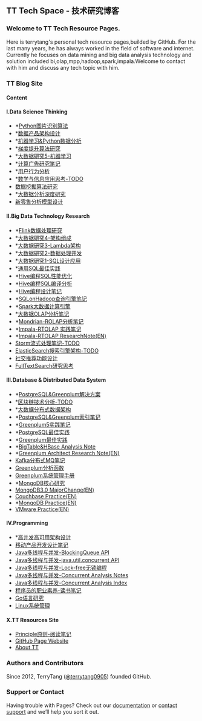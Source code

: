 TT Tech Space - 技术研究博客
--------------------------

### Welcome to TT Tech Resource Pages.
Here is terrytang's personal tech resource pages,builded by GitHub. For the last many years, he has always worked in the field of software and internet.
Currently he focuses on data mining and big data analysis technology and solution included bi,olap,mpp,hadoop,spark,impala.Welcome to contact with him and discuss any tech topic with him.

### TT Blog Site

#### Content

#### I.Data Science Thinking

- *[Python图片识别算法](https://github.com/terrytang0905/TT_Tech_Space/blob/resource/blogs/2018-05-05-python-image-recognition-note.md)
- *[数据产品架构设计](https://github.com/terrytang0905/TT_Tech_Space/blob/resource/blogs/2018-03-29-data-product-architect-design-note.md)
- *[机器学习&Python数据分析](https://github.com/terrytang0905/TT_Tech_Space/blob/resource/blogs/2017-10-16-ml-python-data-analysis-note.md)
- *[梯度提升算法研究](https://github.com/terrytang0905/TT_Tech_Space/blob/resource/blogs/2017-12-25-gbdt-ml-note.md)
- *[大数据研究5-机器学习](https://github.com/terrytang0905/TT_Tech_Space/blob/resource/blogs/2017-07-28-bigdata-research-machine-learning.md)
- *[计算广告研究笔记](https://github.com/terrytang0905/TT_Tech_Space/blob/resource/blogs/2017-07-01-compute-adverting-note.md)
- *[用户行为分析](https://github.com/terrytang0905/TT_Tech_Space/blob/resource/blogs/2017-09-30-user-behavior-analysis-note.md)
- *[数学与信息应用思考-TODO](https://github.com/terrytang0905/TT_Tech_Space/blob/resource/blogs/2017-05-10-information-mathmatic-thinking.md)
- [数据挖掘算法研究](https://github.com/terrytang0905/TT_Tech_Space/blob/resource/blogs/2015-12-01-data-mining-algorithm-note.md)
- *[大数据分析深度研究](https://github.com/terrytang0905/TT_Tech_Space/blob/resource/blogs/2015-11-08-bigdata-analysis-thinking.md)
- [新零售分析模型设计](https://github.com/terrytang0905/TT_Tech_Space/blob/resource/blogs/2017-04-16-new-retail-anlysis-design-note.md)


#### II.Big Data Technology Research

- *[Flink数据处理研究](https://github.com/terrytang0905/TT_Tech_Space/blob/resource/blogs/2018-05-31-flink-research-note.md)
- *[大数据研究4-架构组成](https://github.com/terrytang0905/TT_Tech_Space/blob/resource/blogs/2017-07-27-bigdata-research-architect-build.md)
- *[大数据研究3-Lambda架构](https://github.com/terrytang0905/TT_Tech_Space/blob/resource/blogs/2017-07-27-bigdata-research-architect-lambda.md)
- *[大数据研究2-数据处理开发](https://github.com/terrytang0905/TT_Tech_Space/blob/resource/blogs/2017-07-28-bigdata-research-bigdata-development.md)
- *[大数据研究1-SQL设计应用](https://github.com/terrytang0905/TT_Tech_Space/blob/resource/blogs/2017-07-28-bigdata-research-sql-design.md)
- *[通用SQL最佳实践](https://github.com/terrytang0905/TT_Tech_Space/blob/resource/blogs/2017-07-20-sql-best-practice.md)
- *[Hive编程SQL性能优化](https://github.com/terrytang0905/TT_Tech_Space/blob/resource/blogs/2017-06-10-hive-sql-optimize-note.md)
- *[Hive编程SQL编译分析](https://github.com/terrytang0905/TT_Tech_Space/blob/resource/blogs/2017-06-09-hive-sql-parser-note.md)
- *[Hive编程设计笔记](https://github.com/terrytang0905/TT_Tech_Space/blob/resource/blogs/2017-06-08-hive-programing-note.md)
- *[SQLonHadoop查询引擎笔记](https://github.com/terrytang0905/TT_Tech_Space/blob/resource/blogs/2017-04-04-sqlonhadoop-anlysis-note.md)
- *[Spark大数据计算引擎](https://github.com/terrytang0905/TT_Tech_Space/blob/resource/blogs/2017-03-29-spark-bigdata-arch-note.md)
- *[大数据OLAP分析笔记](https://github.com/terrytang0905/TT_Tech_Space/blob/resource/blogs/2017-02-01-bigdata-olap-anlysis-note.md)
- *[Mondrian-ROLAP分析笔记](https://github.com/terrytang0905/TT_Tech_Space/blob/resource/blogs/2017-01-31-mondrian-olap-analysis-note.md)
- *[Impala-RTOLAP 实践笔记](https://github.com/terrytang0905/TT_Tech_Space/blob/resource/blogs/2016-12-13-impala-rtolap-practice-note.md)
- *[Impala-RTOLAP ResearchNote(EN)](https://github.com/terrytang0905/TT_Tech_Space/blob/resource/blogs/2016-12-12-impala-rtolap-research-note.md)
- [Storm流式处理笔记-TODO](https://github.com/terrytang0905/TT_Tech_Space/blob/resource/blogs/2017-01-11-storm-streaming-research-note.md)
- [ElasticSearch搜索引擎架构-TODO](https://github.com/terrytang0905/TT_Tech_Space/blob/resource/blogs/2017-01-06-elasticsearch-search-engine-architect-note.md)
- [社交推荐功能设计](https://github.com/terrytang0905/TT_Tech_Space/blob/resource/blogs/2015-05-13-sns-recommendation-design.md)
- [FullTextSearch研究思考](https://github.com/terrytang0905/TT_Tech_Space/blob/resource/blogs/2014-12-20-fulltext-search-design-thinking.md)

#### III.Database & Distributed Data System 

- *[PostgreSQL&Greenplum解决方案](https://github.com/terrytang0905/TT_Tech_Space/blob/resource/blogs/2018-05-30-postgresql-greenplum-solution-note.md)
- *[区块链技术分析-TODO](https://github.com/terrytang0905/TT_Tech_Space/blob/resource/blogs/2018-03-06-block-chain-design-note.md)
- *[大数据分布式数据架构](https://github.com/terrytang0905/TT_Tech_Space/blob/resource/blogs/2017-01-22-bigdata-database-architect-research-note.md)
- *[PostgreSQL&Greenplum索引笔记](https://github.com/terrytang0905/TT_Tech_Space/blob/resource/blogs/2017-12-16-postgresql-greenplum-index-note.md)
- *[Greenplum5实践笔记](https://github.com/terrytang0905/TT_Tech_Space/blob/resource/blogs/2017-12-03-greenplum5-best-practice-note.md)
- *[PostgreSQL最佳实践](https://github.com/terrytang0905/TT_Tech_Space/blob/resource/blogs/2017-05-30-postgresql-best-practice-note.md)
- *[Greenplum最佳实践](https://github.com/terrytang0905/TT_Tech_Space/blob/resource/blogs/2017-05-28-greenplum-best-practice-note.md)
- *[BigTable&HBase Analysis Note](https://github.com/terrytang0905/TT_Tech_Space/blob/resource/blogs/2017-03-12-bigtable&hbase-analysis-note.md)
- *[Greenplum Architect Research Note(EN)](https://github.com/terrytang0905/TT_Tech_Space/blob/resource/blogs/2017-02-11-greenplum-arch-design-note.md)
- [Kafka分布式MQ笔记](https://github.com/terrytang0905/TT_Tech_Space/blob/resource/blogs/2017-01-10-kafka-research-note.md)
- [Greenplum分析函数](https://github.com/terrytang0905/TT_Tech_Space/blob/resource/blogs/2016-07-30-greenplum-analysis-function.md)
- [Greenplum系统管理手册](https://github.com/terrytang0905/TT_Tech_Space/blob/resource/blogs/2016-04-15-greenplum-system-admin-guide.md)
- *[MongoDB核心研究](https://github.com/terrytang0905/TT_Tech_Space/blob/resource/blogs/2016-02-28-mongodb-internal.md)
- [MongoDB3.0 MajorChange(EN)](https://github.com/terrytang0905/TT_Tech_Space/blob/resource/blogs/2015-10-11-mongodb3.0-major-release.md)
- [Couchbase Practice(EN)](https://github.com/terrytang0905/TT_Tech_Space/blob/resource/blogs/2014-11-05-couchbase-practice.md)
- *[MongoDB Practice(EN)](https://github.com/terrytang0905/TT_Tech_Space/blob/resource/blogs/2014-11-05-mongodb-practice.md) 
- [VMware Practice(EN)](https://github.com/terrytang0905/TT_Tech_Space/blob/resource/blogs/2012-05-23-vmware-practice.md)

#### IV.Programming

- *[高并发高可用架构设计](https://github.com/terrytang0905/TT_Tech_Space/blob/resource/blogs/2017-03-25-scalable-web-architect-note.md)
- [移动产品开发设计笔记](https://github.com/terrytang0905/TT_Tech_Space/blob/resource/blogs/2015-01-08-cloud-product-design-note.md)
- [Java多线程与并发-BlockingQueue API](https://github.com/terrytang0905/TT_Tech_Space/blob/resource/blogs/2016-04-27-java_concurrent_blocking_queue_note.md)
- [Java多线程与并发-java.util.concurrent API](https://github.com/terrytang0905/TT_Tech_Space/blob/resource/blogs/2016-04-27-java_concurrent_api_note.md)
- [Java多线程与并发-Lock-free无锁编程](https://github.com/terrytang0905/TT_Tech_Space/blob/resource/blogs/2016-04-11-java_lock_free_program_note.md)
- [Java多线程与并发-Concurrent Analysis Notes](https://github.com/terrytang0905/TT_Tech_Space/blob/resource/blogs/2016-04-11-java_concurrent_analysis_note.md)
- [Java多线程与并发-Concurrent Analysis Index](https://github.com/terrytang0905/TT_Tech_Space/blob/resource/blogs/2016-04-09-java_concurrent_analysis_map.md)
- [程序员的职业素养-读书笔记](https://github.com/terrytang0905/TT_Tech_Space/blob/resource/blogs/2015-11-07-professional-programmer.md)
- [Go语言研究](https://github.com/terrytang0905/TT_Tech_Space/blob/resource/blogs/2015-05-12-go-language-design.md)
- [Linux系统管理](https://github.com/terrytang0905/TT_Tech_Space/blob/resource/blogs/2016-06-30-linux_system_management.md)


#### X.TT Resources Site

- [Principle原则-阅读笔记](https://github.com/terrytang0905/TT_Tech_Space/blob/resource/blogs/2018-03-04-principle-read-note.md)
- [GitHub Page Website](http://terrytang0905.github.io/TT_Tech_Space/)
- [About TT](About.md) 

### Authors and Contributors
Since 2012, TerryTang ([@terrytang0905](https://github.com/terrytang0905)) founded GitHub. 


### Support or Contact
Having trouble with Pages? Check out our [documentation](https://help.github.com/pages) or [contact support](https://github.com/contact) and we’ll help you sort it out.
